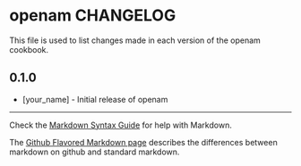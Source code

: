 # openam CHANGELOG

This file is used to list changes made in each version of the openam cookbook.

## 0.1.0
- [your_name] - Initial release of openam

- - -
Check the [Markdown Syntax Guide](http://daringfireball.net/projects/markdown/syntax) for help with Markdown.

The [Github Flavored Markdown page](http://github.github.com/github-flavored-markdown/) describes the differences between markdown on github and standard markdown.
